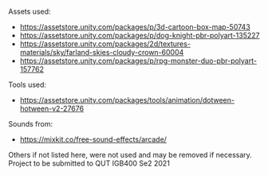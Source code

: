 Assets used:
- https://assetstore.unity.com/packages/p/3d-cartoon-box-map-50743
- https://assetstore.unity.com/packages/p/dog-knight-pbr-polyart-135227
- https://assetstore.unity.com/packages/2d/textures-materials/sky/farland-skies-cloudy-crown-60004
- https://assetstore.unity.com/packages/p/rpg-monster-duo-pbr-polyart-157762

Tools used:
- https://assetstore.unity.com/packages/tools/animation/dotween-hotween-v2-27676

Sounds from:
- https://mixkit.co/free-sound-effects/arcade/

Others if not listed here, were not used and may be removed if necessary.
Project to be submitted to QUT IGB400 Se2 2021
